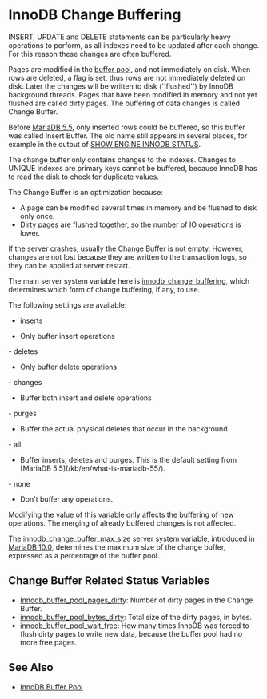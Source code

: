 # InnoDB Change Buffering

INSERT, UPDATE and DELETE statements can be particularly heavy operations to perform, as all indexes need to be updated after each change. For this reason these changes are often buffered.

Pages are modified in the [buffer pool](/columns-storage-engines-and-plugins/storage-engines/innodb/innodb-buffer-pool/), and not immediately on disk. When rows are deleted, a flag is set, thus rows are not immediately deleted on disk. Later the changes will be written to disk (''flushed'') by InnoDB background threads. Pages that have been modified in memory and not yet flushed are called dirty pages. The buffering of data changes is called Change Buffer.

Before [MariaDB 5.5](/kb/en/what-is-mariadb-55/), only inserted rows could be buffered, so this buffer was called Insert Buffer. The old name still appears in several places, for example in the output of [SHOW ENGINE INNODB STATUS](/sql-statements-structure/sql-statements/administrative-sql-statements/show/show-engine-innodb-status/).

The change buffer only contains changes to the indexes. Changes to UNIQUE indexes are primary keys cannot be buffered, because InnoDB has to read the disk to check for duplicate values.

The Change Buffer is an optimization because:

- A page can be modified several times in memory and be flushed to disk only once.
- Dirty pages are flushed together, so the number of IO operations is lower.

If the server crashes, usually the Change Buffer is not empty. However, changes are not lost because they are written to the transaction logs, so they can be applied at server restart.

The main server system variable here is [innodb_change_buffering](/kb/en/xtradbinnodb-server-system-variables/#innodb_change_buffering), which determines which form of change buffering, if any, to use.

The following settings are available:

- inserts
<ul><li>Only buffer insert operations
</li></ul>
- deletes
<ul><li>Only buffer delete operations
</li></ul>
- changes
<ul><li>Buffer both insert and delete operations
</li></ul>
- purges
<ul><li>Buffer the actual physical deletes that occur in the background
</li></ul>
- all
<ul><li>Buffer inserts, deletes and purges. This is the default setting from [MariaDB 5.5](/kb/en/what-is-mariadb-55/).
</li></ul>
- none
<ul><li>Don't buffer any operations.
</li></ul>

Modifying the value of this variable only affects the buffering of new operations. The merging of already buffered changes is not affected.

The [innodb_change_buffer_max_size](/kb/en/xtradbinnodb-server-system-variables/#innodb_change_buffer_max_size) server system variable, introduced in [MariaDB 10.0](/kb/en/what-is-mariadb-100/), determines the maximum size of the change buffer, expressed as a percentage of the buffer pool.

## Change Buffer Related Status Variables

- [Innodb_buffer_pool_pages_dirty](/kb/en/xtradbinnodb-server-status-variables/#innodb_buffer_pool_pages_dirty): Number of dirty pages in the Change Buffer.
- [innodb_buffer_pool_bytes_dirty](/kb/en/xtradbinnodb-server-status-variables/#innodb_buffer_pool_bytes_dirty): Total size of the dirty pages, in bytes.
- [innodb_buffer_pool_wait_free](/kb/en/xtradbinnodb-server-status-variables/#innodb_buffer_pool_wait_free): How many times InnoDB was forced to flush dirty pages to write new data, because the buffer pool had no more free pages.

## See Also

- [InnoDB Buffer Pool](/columns-storage-engines-and-plugins/storage-engines/innodb/innodb-buffer-pool/)